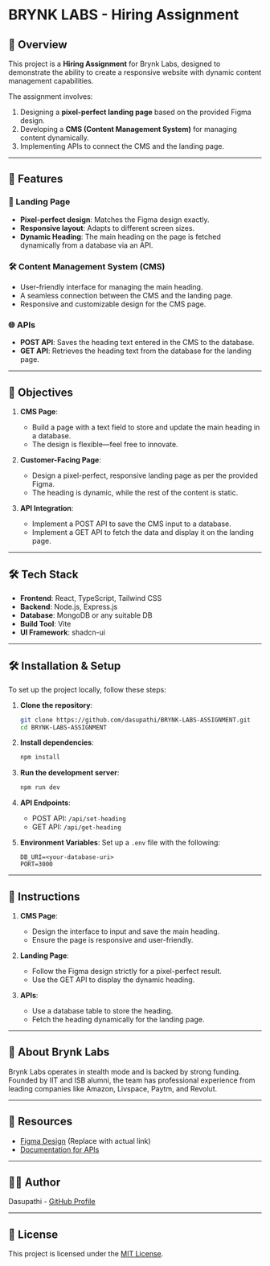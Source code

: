 # BRYNK LABS - Hiring Assignment

## 📜 Overview
This project is a **Hiring Assignment** for Brynk Labs, designed to demonstrate the ability to create a responsive website with dynamic content management capabilities. 

The assignment involves:
1. Designing a **pixel-perfect landing page** based on the provided Figma design.
2. Developing a **CMS (Content Management System)** for managing content dynamically.
3. Implementing APIs to connect the CMS and the landing page.

---

## 🧩 Features
### 🎨 Landing Page
- **Pixel-perfect design**: Matches the Figma design exactly.
- **Responsive layout**: Adapts to different screen sizes.
- **Dynamic Heading**: The main heading on the page is fetched dynamically from a database via an API.

### 🛠️ Content Management System (CMS)
- User-friendly interface for managing the main heading.
- A seamless connection between the CMS and the landing page.
- Responsive and customizable design for the CMS page.

### 🌐 APIs
- **POST API**: Saves the heading text entered in the CMS to the database.
- **GET API**: Retrieves the heading text from the database for the landing page.

---

## 🚀 Objectives
1. **CMS Page**: 
   - Build a page with a text field to store and update the main heading in a database.
   - The design is flexible—feel free to innovate.

2. **Customer-Facing Page**:
   - Design a pixel-perfect, responsive landing page as per the provided Figma.
   - The heading is dynamic, while the rest of the content is static.
   
3. **API Integration**:
   - Implement a POST API to save the CMS input to a database.
   - Implement a GET API to fetch the data and display it on the landing page.

---

## 🛠️ Tech Stack
- **Frontend**: React, TypeScript, Tailwind CSS
- **Backend**: Node.js, Express.js
- **Database**: MongoDB or any suitable DB
- **Build Tool**: Vite
- **UI Framework**: shadcn-ui

---

## 🛠️ Installation & Setup
To set up the project locally, follow these steps:

1. **Clone the repository**:
   ```bash
   git clone https://github.com/dasupathi/BRYNK-LABS-ASSIGNMENT.git
   cd BRYNK-LABS-ASSIGNMENT
   ```

2. **Install dependencies**:
   ```bash
   npm install
   ```

3. **Run the development server**:
   ```bash
   npm run dev
   ```

4. **API Endpoints**:
   - POST API: `/api/set-heading`
   - GET API: `/api/get-heading`

5. **Environment Variables**:
   Set up a `.env` file with the following:
   ```
   DB_URI=<your-database-uri>
   PORT=3000
   ```

---

## 📄 Instructions
1. **CMS Page**:
   - Design the interface to input and save the main heading.
   - Ensure the page is responsive and user-friendly.

2. **Landing Page**:
   - Follow the Figma design strictly for a pixel-perfect result.
   - Use the GET API to display the dynamic heading.

3. **APIs**:
   - Use a database table to store the heading.
   - Fetch the heading dynamically for the landing page.

---

## 🏢 About Brynk Labs
Brynk Labs operates in stealth mode and is backed by strong funding. Founded by IIT and ISB alumni, the team has professional experience from leading companies like Amazon, Livspace, Paytm, and Revolut.

---

## 🔗 Resources
- [Figma Design](#) (Replace with actual link)
- [Documentation for APIs](#)

---

## 🧑‍💻 Author
Dasupathi - [GitHub Profile](https://github.com/dasupathi)

---

## 📝 License
This project is licensed under the [MIT License](LICENSE).
